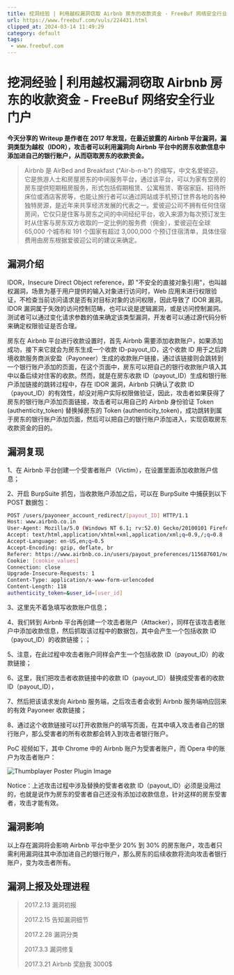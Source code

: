 ```yaml
---
title: 挖洞经验 | 利用越权漏洞窃取 Airbnb 房东的收款资金 - FreeBuf 网络安全行业门户
url: https://www.freebuf.com/vuls/224431.html
clipped_at: 2024-03-14 11:49:29
category: default
tags: 
 - www.freebuf.com
---
```



# 挖洞经验 | 利用越权漏洞窃取 Airbnb 房东的收款资金 - FreeBuf 网络安全行业门户

**今天分享的 Writeup 是作者在 2017 年发现，在最近披露的 Airbnb 平台漏洞，漏洞类型为越权（IDOR），攻击者可以利用漏洞向 Airbnb 平台中的房东收款信息中添加进自己的银行账户，从而窃取房东的收款资金。**

> Airbnb 是 AirBed and Breakfast ("Air-b-n-b") 的缩写，中文名爱彼迎，它是旅游人士和房屋房东的中间服务平台，通过该平台，可以为家有空房的房东提供短期租房服务，形式包括假期租赁、公寓租赁、寄宿家庭、招待所床位或酒店客房等，也能让旅行者可以通过网站或手机预订世界各地的各种独特房源，是近年来共享经济发展的代表之一。爱彼迎公司不拥有任何住宿房间，它仅只是住客与房东之间的中间经纪平台，收入来源为每次预订发生时从住客与房东双方收取的一定比例的服务费（佣金），爱彼迎在全球 65,000 个城市和 191 个国家有超过 3,000,000 个预订住宿清单，具体住宿费用由房东根据爱彼迎公司的建议来确定。

## 漏洞介绍

IDOR，Insecure Direct Object reference，即 "不安全的直接对象引用"，也叫越权漏洞，场景为基于用户提供的输入对象进行访问时，Web 应用未进行权限验证，不检查当前访问请求是否有对目标对象的访问权限，因此导致了 IDOR 漏洞。IDOR 漏洞属于失效的访问控制范畴，也可以说是逻辑漏洞，或是访问控制漏洞。测试者可以通过变化请求参数的值来确定该类型漏洞，开发者可以通过源代码分析来确定权限验证是否合理。

房东在 Airbnb 平台进行收款设置时，首先 Airbnb 需要添加收款账户，如果添加成功，接下来它就会为房东生成一个收款 ID-payout\_ID，这个收款 ID 用于之后跨境收款服务商派安盈（Payoneer）生成的收款账户链接，通过该链接则会跳转到一个银行账户添加的页面，在这个页面中，房东可以把自己的银行收款账户填入其中以备后续对住客的收款。然而，就是在房东收款 ID（payout\_ID）生成和银行账户添加链接的跳转过程中，存在 IDOR 漏洞，Airbnb 只确认了收款 ID（payout\_ID）的有效性，却没对用户实际权限做验证，因此，攻击者如果获得了房东的银行账户添加页面链接，攻击者可以用自己的 Airbnb 身份验证 Token (authenticity\_token) 替换掉房东的 Token (authenticity\_token)，成功跳转到属于房东的银行账户添加页面，然后可以把自己的银行账户添加进入，实现窃取房东收款资金的目的。

## 漏洞复现

1、在 Airbnb 平台创建一个受害者账户（Victim），在设置里面添加收款账户信息；

2、开启 BurpSuite 抓包，当收款账户添加之后，可以在 BurpSuite 中捕获到以下 POST 数据包：

```bash
POST /users/payoneer_account_redirect/[payout_ID] HTTP/1.1
Host: www.airbnb.co.in
User-Agent: Mozilla/5.0 (Windows NT 6.1; rv:52.0) Gecko/20100101 Firefox/52.0
Accept: text/html,application/xhtml+xml,application/xml;q=0.9,/;q=0.8
Accept-Language: en-US,en;q=0.5
Accept-Encoding: gzip, deflate, br
Referer: https://www.airbnb.co.in/users/payout_preferences/115687601/new
Cookie: [cookie_values]
Connection: close
Upgrade-Insecure-Requests: 1
Content-Type: application/x-www-form-urlencoded
Content-Length: 118
authenticity_token=&user_id=[user_id]
```

3、这里先不着急填写收款账户信息；

4、我们转到 Airbnb 平台再创建一个攻击者账户（Attacker），同样在该攻击者账户中添加收款信息，然后抓取该过程中的数据包，其中会产生一个包括收款 ID（payout\_ID）的收款链接；；

5、注意，在此过程中攻击者账户同样会产生一个包括收款 ID（payout\_ID）的收款链接；

6、这里，我们把攻击者收款链接中的收款 ID（payout\_ID）替换成受害者的收款 ID（payout\_ID），

7、然后把该请求发向 Airbnb 服务端，之后攻击者会收到 Airbnb 服务端响应回来的有效 Payoneer 收款链接；

8、通过这个收款链接可以打开收款账户的填写页面，在其中填入攻击者自己的银行账户，那么受害者的所有收款都会转入到攻击者银行账户。

PoC 视频如下，其中 Chrome 中的 Airbnb 账户为受害者账户，而 Opera 中的账户为攻击者账户：

![Thumbplayer Poster Plugin Image](assets/1710388169-91e61a4c1fcaf342bb30d310a6818b34.jpg)

Notice：上述攻击过程中涉及替换的受害者收款 ID（payout\_ID）必须是没用过的，也就是说作为房东的受害者自己还没有添加过收款信息，针对这样的房东受害者，攻击才能有效。

## 漏洞影响

以上存在漏洞将会影响 Airbnb 平台中至少 20% 到 30% 的房东账户，攻击者只需利用漏洞往其中添加进自己的银行账户，那么房东的后续收款将流向攻击者银行账户，变为攻击者所有。

## 漏洞上报及处理进程

> 2017.2.13 漏洞初报
> 
> 2017.2.15 告知漏洞细节
> 
> 2017.2.28 漏洞分类
> 
> 2017.3.3 漏洞修复
> 
> 2017.3.21 Airbnb 奖励我 3000$
